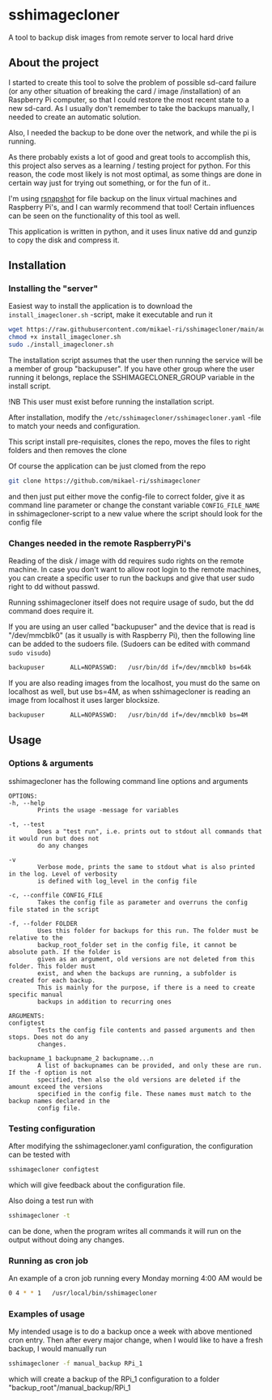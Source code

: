 # sshimagecloner
A tool to backup disk images from remote server to local hard drive

## About the project

I started to create this tool to solve the problem of possible sd-card failure (or any other situation of breaking the card / image /installation) of an Raspberry Pi computer, so that I could restore the most recent state to a new sd-card. As I usually don't remember to take the backups manually, I needed to create an automatic solution.

Also, I needed the backup to be done over the network, and while the pi is running.

As there probably exists a lot of good and great tools to accomplish this, this project also serves as a learning / testing project for python. For this reason, the code most likely is not most optimal, as some things are done in certain way just for trying out something, or for the fun of it..

I'm using [rsnapshot](https://rsnapshot.org/) for file backup on the linux virtual machines and Raspberry Pi's, and I can warmly recommend that tool! Certain influences can be seen on the functionality of this tool as well.

This application is written in python, and it uses linux native dd and gunzip to copy the disk and compress it.

## Installation

### Installing the "server"
Easiest way to install the application is to download the `install_imagecloner.sh` -script, make it executable and run it
```bash
wget https://raw.githubusercontent.com/mikael-ri/sshimagecloner/main/auto_install/install_imagecloner.sh
chmod +x install_imagecloner.sh
sudo ./install_imagecloner.sh
```
The installation script assumes that the user then running the service will be a member of group "backupuser". If you have other group where the user running it belongs, replace the SSHIMAGECLONER_GROUP variable in the install script.

!NB This user must exist before running the installation script.

After installation, modify the `/etc/sshimagecloner/sshimagecloner.yaml` -file to match your needs and configuration.

This script install pre-requisites, clones the repo, moves the files to right folders and then removes the clone

Of course the application can be just clomed from the repo
```bash
git clone https://github.com/mikael-ri/sshimagecloner
```
and then just put either move the config-file to correct folder, give it as command line parameter or change the constant variable `CONFIG_FILE_NAME` in sshimagecloner-script to a new value where the script should look for the config file

### Changes needed in the remote RaspberryPi's

Reading of the disk / image with dd requires sudo rights on the remote machine. In case you don't want to allow root login to the remote machines, you can create a specific user to run the backups and give that user sudo right to dd without passwd.

Running sshimagecloner itself does not require usage of sudo, but the dd command does require it.

If you are using an user called "backupuser"  and the device that is read is "/dev/mmcblk0" (as it usually is with Raspberry Pi), then the following line can be added to the sudoers file. (Sudoers can be edited with command `sudo visudo`)
```bash
backupuser       ALL=NOPASSWD:   /usr/bin/dd if=/dev/mmcblk0 bs=64k
```
If you are also reading images from the localhost, you must do the same on localhost as well, but use bs=4M, as when sshimagecloner is reading an image from localhost it uses larger blocksize.
```bash
backupuser       ALL=NOPASSWD:   /usr/bin/dd if=/dev/mmcblk0 bs=4M
```

## Usage

### Options & arguments
sshimagecloner has the following command line options and arguments
```
OPTIONS:
-h, --help
        Prints the usage -message for variables

-t, --test
        Does a "test run", i.e. prints out to stdout all commands that it would run but does not
        do any changes

-v
        Verbose mode, prints the same to stdout what is also printed in the log. Level of verbosity
        is defined with log_level in the config file

-c, --conffile CONFIG_FILE
        Takes the config file as parameter and overruns the config file stated in the script

-f, --folder FOLDER
        Uses this folder for backups for this run. The folder must be relative to the
        backup_root_folder set in the config file, it cannot be absolute path. If the folder is
        given as an argument, old versions are not deleted from this folder. This folder must
        exist, and when the backups are running, a subfolder is created for each backup.
        This is mainly for the purpose, if there is a need to create specific manual
        backups in addition to recurring ones

ARGUMENTS:
configtest
        Tests the config file contents and passed arguments and then stops. Does not do any
        changes.

backupname_1 backupname_2 backupname...n
        A list of backupnames can be provided, and only these are run. If the -f option is not
        specified, then also the old versions are deleted if the amount exceed the versions
        specified in the config file. These names must match to the backup names declared in the
        config file.
```

### Testing configuration

After modifying the sshimagecloner.yaml configuration, the configuration can be tested with
```bash
sshimagecloner configtest
```
which will give feedback about the configuration file.

Also doing a test run with
```bash
sshimagecloner -t
```
can be done, when the program writes all commands it will run on the output without doing any changes.


### Running as cron job

An example of a cron job running every Monday morning 4:00 AM would be
```bash
0 4 * * 1   /usr/local/bin/sshimagecloner
```

### Examples of usage

My intended usage is to do a backup once a week with above mentioned cron entry. Then after every major change, when I would like to have a fresh backup, I would manually run
```bash
sshimagecloner -f manual_backup RPi_1
```
which will create a backup of the RPi_1 configuration to a folder "backup_root"/manual_backup/RPi_1
